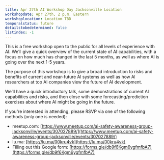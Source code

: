 ```yaml
---
title: Apr 27th AI Workshop Day Jacksonville Location
workshopdate: Apr 27th, 2 p.m. Eastern
workshoplocation: Location TBD
temporalstatus: future
detailstobedetermined: false
listindex: -1
---
```


This is a free workshop open to the public for all levels of experience with AI. We’ll give a quick overview of the current state of AI capabilities, with a focus on how much has changed in the last 5 months, as well as where AI is going over the next 1-5 years.

The purpose of this workshop is to give a broad introduction to risks and benefits of current and near-future AI systems as well as how AI researchers at top AI companies view the future of AI development.

We’ll have a quick introductory talk, some demonstrations of current AI capabilities and risks, and then close with some forecasting/prediction exercises about where AI might be going in the future.

If you're interested in attending, please RSVP via one of the following methods (only one is needed):

+ meetup.com: [https://www.meetup.com/ai-safety-awareness-group-jacksonville/events/307027889/](https://www.meetup.com/ai-safety-awareness-group-jacksonville/events/307027889/)
+ lu.ma: [https://lu.ma/00kru4vk](https://lu.ma/00kru4vk)
+ Filling out this Google form: [https://forms.gle/db9f6Kgm6ygfmfbA7](https://forms.gle/db9f6Kgm6ygfmfbA7)
